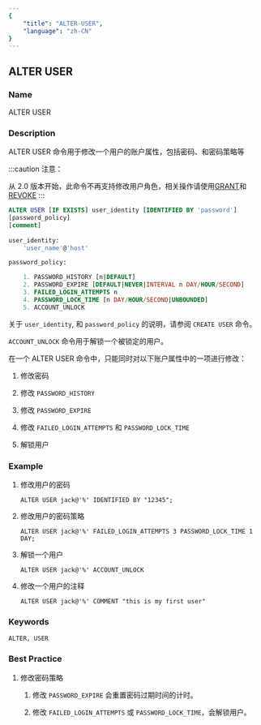 ```yaml
---
{
    "title": "ALTER-USER",
    "language": "zh-CN"
}
---
```


<!--
Licensed to the Apache Software Foundation (ASF) under one
or more contributor license agreements.  See the NOTICE file
distributed with this work for additional information
regarding copyright ownership.  The ASF licenses this file
to you under the Apache License, Version 2.0 (the
"License"); you may not use this file except in compliance
with the License.  You may obtain a copy of the License at

  http://www.apache.org/licenses/LICENSE-2.0

Unless required by applicable law or agreed to in writing,
software distributed under the License is distributed on an
"AS IS" BASIS, WITHOUT WARRANTIES OR CONDITIONS OF ANY
KIND, either express or implied.  See the License for the
specific language governing permissions and limitations
under the License.
-->

## ALTER USER

### Name

ALTER USER

### Description

ALTER USER 命令用于修改一个用户的账户属性，包括密码、和密码策略等

:::caution
注意：

从 2.0 版本开始，此命令不再支持修改用户角色，相关操作请使用[GRANT](../Account-Management-Statements/GRANT)和[REVOKE](../Account-Management-Statements/REVOKE)
:::

```sql
ALTER USER [IF EXISTS] user_identity [IDENTIFIED BY 'password']
[password_policy]
[comment]
    
user_identity:
    'user_name'@'host'

password_policy:

    1. PASSWORD_HISTORY [n|DEFAULT]
    2. PASSWORD_EXPIRE [DEFAULT|NEVER|INTERVAL n DAY/HOUR/SECOND]
    3. FAILED_LOGIN_ATTEMPTS n
    4. PASSWORD_LOCK_TIME [n DAY/HOUR/SECOND|UNBOUNDED]
    5. ACCOUNT_UNLOCK
```

关于 `user_identity`, 和 `password_policy` 的说明，请参阅 `CREATE USER` 命令。

`ACCOUNT_UNLOCK` 命令用于解锁一个被锁定的用户。

在一个 ALTER USER 命令中，只能同时对以下账户属性中的一项进行修改：

1. 修改密码

2. 修改 `PASSWORD_HISTORY`

3. 修改 `PASSWORD_EXPIRE`

4. 修改 `FAILED_LOGIN_ATTEMPTS` 和 `PASSWORD_LOCK_TIME`

5. 解锁用户

### Example

1. 修改用户的密码

    ```
    ALTER USER jack@'%' IDENTIFIED BY "12345";
    ```
	
2. 修改用户的密码策略

    ```
    ALTER USER jack@'%' FAILED_LOGIN_ATTEMPTS 3 PASSWORD_LOCK_TIME 1 DAY;
    ```
	
3. 解锁一个用户

    ```
    ALTER USER jack@'%' ACCOUNT_UNLOCK
    ```

4. 修改一个用户的注释
    
    ```
    ALTER USER jack@'%' COMMENT "this is my first user"
    ```

### Keywords

    ALTER, USER

### Best Practice

1. 修改密码策略

    1. 修改 `PASSWORD_EXPIRE` 会重置密码过期时间的计时。

    2. 修改 `FAILED_LOGIN_ATTEMPTS` 或 `PASSWORD_LOCK_TIME`，会解锁用户。

